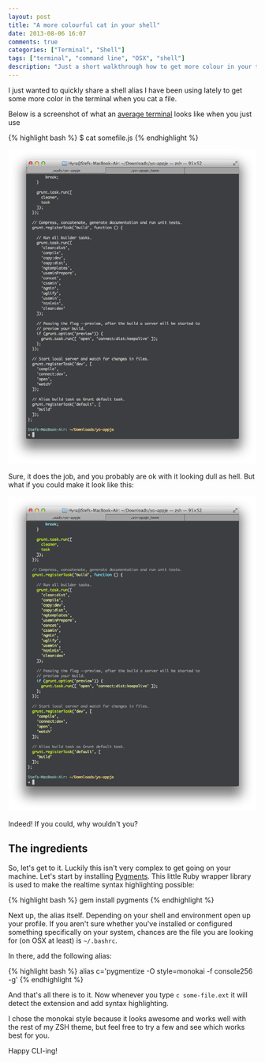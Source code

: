 ```yaml
---
layout: post
title: "A more colourful cat in your shell"
date: 2013-08-06 16:07
comments: true
categories: ["Terminal", "Shell"]
tags: ["terminal", "command line", "OSX", "shell"]
description: "Just a short walkthrough how to get more colour in your terminal when you cat a file"
---
```


I just wanted to quickly share a shell alias I have been using lately to get some more color in the terminal when you cat a file.

<!--more-->

Below is a screenshot of what an [average terminal](/customize-the-terminal/) looks like when you just use

{% highlight bash %}
  $ cat somefile.js
{% endhighlight %}

[![Terminal Dull Colours](/images/screenshots/130806_terminal_dull.png "Terminal Dull Colours")](/images/screenshots/130806_terminal_dull.png)

Sure, it does the job, and you probably are ok with it looking dull as hell. But what if you could make it look like this:

[![Terminal Colour](/images/screenshots/130806_terminal_colour.png "Terminal Colour")](/images/screenshots/130806_terminal_colour.png)

Indeed! If you could, why wouldn't you?

## The ingredients

So, let's get to it. Luckily this isn't very complex to get going on your machine. Let's start by installing [Pygments](https://github.com/tmm1/pygments.rb). This little Ruby wrapper library is used to make the realtime syntax highlighting possible:

{% highlight bash %}
  gem install pygments
{% endhighlight %}

Next up, the alias itself. Depending on your shell and environment open up your profile. If you aren't sure whether you've installed or configured something specifically on your system, chances are the file you are looking for (on OSX at least) is `~/.bashrc`.

In there, add the following alias:

{% highlight bash %}
  alias c='pygmentize -O style=monokai -f console256 -g'
{% endhighlight %}

And that's all there is to it. Now whenever you type `c some-file.ext` it will detect the extension and add syntax highlighting.

I chose the monokai style because it looks awesome and works well with the rest of my ZSH theme, but feel free to try a few and see which works best for you.

Happy CLI-ing!